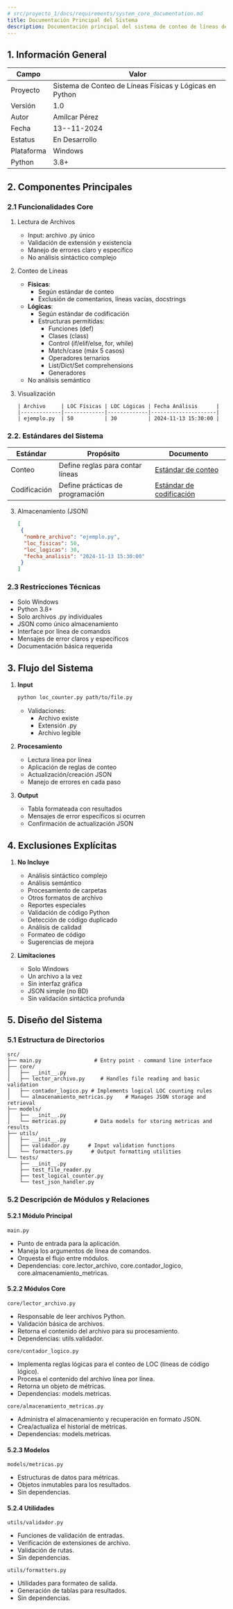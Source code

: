 ```yaml
---
# src/proyecto_1/docs/requirements/system_core_documentation.md
title: Documentación Principal del Sistema
description: Documentación principal del sistema de conteo de líneas de código incluyendo requerimientos, estándares y exclusiones
---
```


## 1. Información General

| Campo | Valor |
|-------|-------|
| Proyecto | Sistema de Conteo de Líneas Físicas y Lógicas en Python |
| Versión | 1.0 |
| Autor | Amílcar Pérez |
| Fecha | 13--11-2024 |
| Estatus | En Desarrollo |
| Plataforma | Windows |
| Python | 3.8+ |

## 2. Componentes Principales

### 2.1 Funcionalidades Core
1. Lectura de Archivos
   - Input: archivo .py único
   - Validación de extensión y existencia
   - Manejo de errores claro y específico
   - No análisis sintáctico complejo

2. Conteo de Líneas
   - **Físicas**: 
     * Según estándar de conteo
     * Exclusión de comentarios, líneas vacías, docstrings
   - **Lógicas**: 
     * Según estándar de codificación
     * Estructuras permitidas:
       - Funciones (def)
       - Clases (class)
       - Control (if/elif/else, for, while)
       - Match/case (máx 5 casos)
       - Operadores ternarios
       - List/Dict/Set comprehensions
       - Generadores
   - No análisis semántico

4. Visualización
   ```
   | Archivo     | LOC Físicas | LOC Lógicas | Fecha Análisis      |
   |-------------|-------------|-------------|---------------------|
   | ejemplo.py  | 50          | 30          | 2024-11-13 15:30:00 |
   ```

### 2.2. Estándares del Sistema

| Estándar | Propósito | Documento |
|----------|-----------|-----------|
| Conteo | Define reglas para contar líneas | [Estándar de conteo](../../../../docs/standards/counting_standard.md) |
| Codificación | Define prácticas de programación | [Estándar de codificación](../../../../docs/standards/coding_standard/1_naming_conventions.md) |

3. Almacenamiento (JSON)
   ```json
   [
    {
     "nombre_archivo": "ejemplo.py",
     "loc_fisicas": 50,
     "loc_logicas": 30,
     "fecha_analisis": "2024-11-13 15:30:00"
    }
   ]
   ```

### 2.3 Restricciones Técnicas
- Solo Windows
- Python 3.8+
- Solo archivos .py individuales
- JSON como único almacenamiento
- Interface por línea de comandos
- Mensajes de error claros y específicos
- Documentación básica requerida

## 3. Flujo del Sistema

1. **Input**
   ```bash
   python loc_counter.py path/to/file.py
   ```
   - Validaciones:
     * Archivo existe
     * Extensión .py
     * Archivo legible

2. **Procesamiento**
   - Lectura línea por línea
   - Aplicación de reglas de conteo
   - Actualización/creación JSON
   - Manejo de errores en cada paso

3. **Output**
   - Tabla formateada con resultados
   - Mensajes de error específicos si ocurren
   - Confirmación de actualización JSON

## 4. Exclusiones Explícitas

1. **No Incluye**
   - Análisis sintáctico complejo
   - Análisis semántico
   - Procesamiento de carpetas
   - Otros formatos de archivo
   - Reportes especiales
   - Validación de código Python
   - Detección de código duplicado
   - Análisis de calidad
   - Formateo de código
   - Sugerencias de mejora

2. **Limitaciones**
   - Solo Windows
   - Un archivo a la vez
   - Sin interfaz gráfica
   - JSON simple (no BD)
   - Sin validación sintáctica profunda

## 5. Diseño del Sistema

### 5.1 Estructura de Directorios
```
src/
├── main.py                 # Entry point - command line interface
├── core/
│   ├── __init__.py
│   ├── lector_archivo.py     # Handles file reading and basic validation
│   ├── contador_logico.py # Implements logical LOC counting rules
│   └── almacenamiento_metricas.py    # Manages JSON storage and retrieval
├── models/
│   ├── __init__.py
│   └── metricas.py         # Data models for storing metricas and results
├── utils/
│   ├── __init__.py
│   ├── validador.py      # Input validation functions
│   └── formatters.py      # Output formatting utilities
└── tests/
    ├── __init__.py
    ├── test_file_reader.py
    ├── test_logical_counter.py
    └── test_json_handler.py
```

### 5.2 Descripción de Módulos y Relaciones

#### 5.2.1 Módulo Principal  
`main.py`  
- Punto de entrada para la aplicación.  
- Maneja los argumentos de línea de comandos.  
- Orquesta el flujo entre módulos.  
- Dependencias: core.lector_archivo, core.contador_logico, core.almacenamiento_metricas.  

#### 5.2.2 Módulos Core  
`core/lector_archivo.py`  
- Responsable de leer archivos Python.  
- Validación básica de archivos.  
- Retorna el contenido del archivo para su procesamiento.  
- Dependencias: utils.validador.  

`core/contador_logico.py`  
- Implementa reglas lógicas para el conteo de LOC (líneas de código lógico).  
- Procesa el contenido del archivo línea por línea.  
- Retorna un objeto de métricas.  
- Dependencias: models.metricas.  

`core/almacenamiento_metricas.py`  
- Administra el almacenamiento y recuperación en formato JSON.  
- Crea/actualiza el historial de métricas.  
- Dependencias: models.metricas.  

#### 5.2.3 Modelos  
`models/metricas.py`  
- Estructuras de datos para métricas.  
- Objetos inmutables para los resultados.  
- Sin dependencias.  

#### 5.2.4 Utilidades  
`utils/validador.py`  
- Funciones de validación de entradas.  
- Verificación de extensiones de archivo.  
- Validación de rutas.  
- Sin dependencias.  

`utils/formatters.py`  
- Utilidades para formateo de salida.  
- Generación de tablas para resultados.  
- Sin dependencias.  